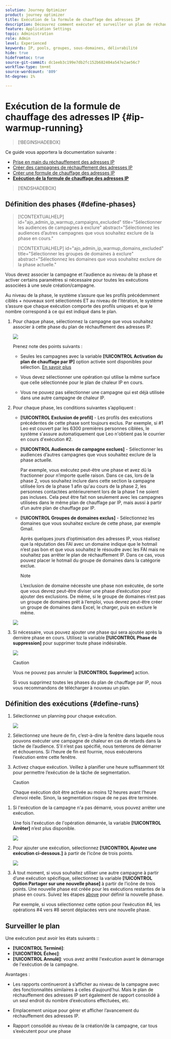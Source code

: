 ```yaml
---
solution: Journey Optimizer
product: journey optimizer
title: Exécution de la formule de chauffage des adresses IP
description: Découvrez comment exécuter et surveiller un plan de réchauffement des adresses IP
feature: Application Settings
topic: Administration
role: Admin
level: Experienced
keywords: IP, pools, groupes, sous-domaines, délivrabilité
hide: true
hidefromtoc: true
source-git-commit: dc1eeb3c199e7db2fc152b682404a547e2ae56c7
workflow-type: tm+mt
source-wordcount: '809'
ht-degree: 1%

---
```


# Exécution de la formule de chauffage des adresses IP {#ip-warmup-running}

>[!BEGINSHADEBOX]

Ce guide vous apportera la documentation suivante :

* [Prise en main du réchauffement des adresses IP](ip-warmup-gs.md)
* [Créer des campagnes de réchauffement des adresses IP](ip-warmup-campaign.md)
* [Créer une formule de chauffage des adresses IP](ip-warmup-plan.md)
* **[Exécution de la formule de chauffage des adresses IP](ip-warmup-running.md)**

>[!ENDSHADEBOX]

## Définition des phases {#define-phases}

>[!CONTEXTUALHELP]
>id="ajo_admin_ip_warmup_campaigns_excluded"
>title="Sélectionner les audiences de campagnes à exclure"
>abstract="Sélectionnez les audiences d’autres campagnes que vous souhaitez exclure de la phase en cours."

>[!CONTEXTUALHELP]
>id="ajo_admin_ip_warmup_domains_excluded"
>title="Sélectionner les groupes de domaines à exclure"
>abstract="Sélectionnez les domaines que vous souhaitez exclure de la phase actuelle."

Vous devez associer la campagne et l’audience au niveau de la phase et activer certains paramètres si nécessaire pour toutes les exécutions associées à une seule création/campagne.

Au niveau de la phase, le système s’assure que les profils précédemment ciblés + nouveaux sont sélectionnés ET au niveau de l’itération, le système s’assure que chaque exécution comporte des profils uniques et que le nombre correspond à ce qui est indiqué dans le plan.

1. Pour chaque phase, sélectionnez la campagne que vous souhaitez associer à cette phase du plan de réchauffement des adresses IP.

   ![](assets/ip-warmup-plan-select-campaign.png)

   Prenez note des points suivants :

   * Seules les campagnes avec la variable **[!UICONTROL Activation du plan de chauffage par IP]** option activée <!--and live?--> sont disponibles pour sélection. [En savoir plus](#create-ip-warmup-campaign)

   * Vous devez sélectionner une opération qui utilise la même surface que celle sélectionnée pour le plan de chaleur IP en cours.

   * Vous ne pouvez pas sélectionner une campagne qui est déjà utilisée dans une autre campagne de chaleur IP.

1. Pour chaque phase, les conditions suivantes s’appliquent :

   * **[!UICONTROL Exclusion de profil]** - Les profils des exécutions précédentes de cette phase sont toujours exclus. Par exemple, si #1 Leo est couvert par les 6300 premières personnes ciblées, le système s&#39;assure automatiquement que Leo n&#39;obtient pas le courrier en cours d&#39;exécution #2.

   * **[!UICONTROL Audiences de campagne exclues]** - Sélectionner les audiences d’autres <!--executed/live?-->campagnes que vous souhaitez exclure de la phase actuelle.

     Par exemple, vous exécutez peut-être une phase et avez dû la fractionner pour n’importe quelle raison. Dans ce cas, lors de la phase 2, vous souhaitez inclure dans cette section la campagne utilisée lors de la phase 1 afin qu&#39;au cours de la phase 2, les personnes contactées antérieurement lors de la phase 1 ne soient pas incluses. Cela peut être fait non seulement avec les campagnes utilisées dans le même plan de chauffage par IP, mais aussi à partir d’un autre plan de chauffage par IP.

   * **[!UICONTROL Groupes de domaines exclus]** - Sélectionnez les domaines que vous souhaitez exclure de cette phase, par exemple Gmail. <!--??-->

     Après quelques jours d’optimisation des adresses IP, vous réalisez que la réputation des FAI avec un domaine indique que le hotmail n’est pas bon et que vous souhaitez le résoudre avec les FAI mais ne souhaitez pas arrêter le plan de réchauffement IP. Dans ce cas, vous pouvez placer le hotmail du groupe de domaines dans la catégorie exclue.

     >[!NOTE]
     >
     >L’exclusion de domaine nécessite une phase non exécutée, de sorte que vous devrez peut-être diviser une phase d’exécution pour ajouter des exclusions. De même, si le groupe de domaines n’est pas un groupe de domaines prêt à l’emploi, vous devrez peut-être créer un groupe de domaines dans Excel, le charger, puis en exclure le même.

   ![](assets/ip-warmup-plan-phase-1.png)

1. Si nécessaire, vous pouvez ajouter une phase qui sera ajoutée après la dernière phase en cours. Utilisez la variable **[!UICONTROL Phase de suppression]** pour supprimer toute phase indésirable.

   ![](assets/ip-warmup-plan-add-delete-phases.png)

   >[!CAUTION]
   >
   >Vous ne pouvez pas annuler la **[!UICONTROL Supprimer]** action.
   >
   >Si vous supprimez toutes les phases du plan de chauffage par IP, nous vous recommandons de télécharger à nouveau un plan.

## Définition des exécutions {#define-runs}

1. Sélectionnez un planning pour chaque exécution. <!--which is actually a window of opportunity. meaning? how many hours? shall we specify that to clarify?-->

   ![](assets/ip-warmup-plan-send-time.png)

1. Sélectionnez une heure de fin, c’est-à-dire la fenêtre dans laquelle nous pouvons exécuter une campagne de chaleur en cas de retards dans la tâche de l’audience. S’il n’est pas spécifié, nous tenterons de démarrer et échouerons. Si l’heure de fin est fournie, nous exécuterons l’exécution entre cette fenêtre.

1. Activez chaque exécution. Veillez à planifier une heure suffisamment tôt pour permettre l’exécution de la tâche de segmentation. <!--explain how you can evaluate a proper time-->

   >[!CAUTION]
   >
   >Chaque exécution doit être activée au moins 12 heures avant l’heure d’envoi réelle. Sinon, la segmentation risque de ne pas être terminée. <!--How do you know when segmentation is complete? Is there a way to prevent user from scheduling less than 12 hours before the segmentation job?-->

<!--Sart to execute on every day basis by simply clicking the play button > for each run? do you have to come back every day to activate each run? or can you schedule them one after the other?)-->

1. Si l&#39;exécution de la campagne n&#39;a pas démarré, vous pouvez arrêter une exécution.<!--why?-->

   Une fois l&#39;exécution de l&#39;opération démarrée, la variable **[!UICONTROL Arrêter]** n’est plus disponible. <!--TBC in UI-->

   ![](assets/ip-warmup-plan-stop-run.png)

1. Pour ajouter une exécution, sélectionnez **[!UICONTROL Ajoutez une exécution ci-dessous.]** à partir de l’icône de trois points.

   ![](assets/ip-warmup-plan-run-more-actions.png)

1. À tout moment, si vous souhaitez utiliser une autre campagne à partir d’une exécution spécifique, sélectionnez la variable **[!UICONTROL Option Partager sur une nouvelle phase]** à partir de l’icône de trois points. Une nouvelle phase est créée pour les exécutions restantes de la phase en cours. Suivez les étapes [above](#define-phases) pour définir la nouvelle phase.

   Par exemple, si vous sélectionnez cette option pour l’exécution #4, les opérations #4 vers #8 seront déplacées vers une nouvelle phase.

<!--
You don't have to decide the campaign upfront. You can do a split later. It's a work in progress plan: you activate one run at a time with a campaign and you always have the flexibility to modify it while working on it.

But need to explain in which case you want to modify campaigns, provide examples
-->

## Surveiller le plan

Une exécution peut avoir les états suivants :<!--TBC with Medha-->:

* **[!UICONTROL Terminé]**:
* **[!UICONTROL Échec]**:
* **[!UICONTROL Annulé]**: vous avez arrêté l&#39;exécution avant le démarrage de l&#39;exécution de la campagne.

Avantages :

* Les rapports continueront à s’afficher au niveau de la campagne avec des fonctionnalités similaires à celles d’aujourd’hui. Mais le plan de réchauffement des adresses IP sert également de rapport consolidé à un seul endroit du nombre d’exécutions effectuées, etc.

* Emplacement unique pour gérer et afficher l’avancement du réchauffement des adresses IP.

* Rapport consolidé au niveau de la création/de la campagne, car tous s’exécutent pour une phase
